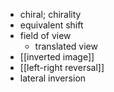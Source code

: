- chiral; chirality
- equivalent shift
- field of view
    - translated view
- [[inverted image]]
- [[left-right reversal]]
- lateral inversion
